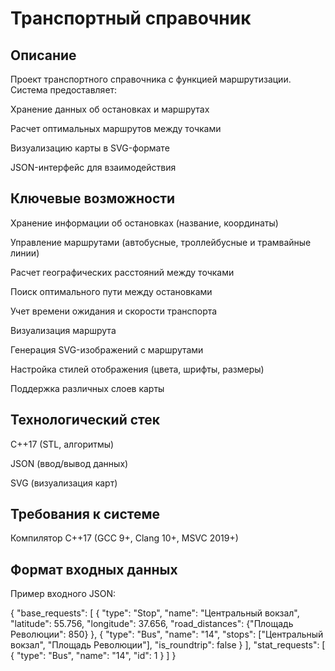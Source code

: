 # Транспортный справочник

## Описание
Проект транспортного справочника с функцией маршрутизации. Система предоставляет:

Хранение данных об остановках и маршрутах

Расчет оптимальных маршрутов между точками

Визуализацию карты в SVG-формате

JSON-интерфейс для взаимодействия

## Ключевые возможности
Хранение информации об остановках (название, координаты)

Управление маршрутами (автобусные, троллейбусные и трамвайные линии)

Расчет географических расстояний между точками

Поиск оптимального пути между остановками

Учет времени ожидания и скорости транспорта

Визуализация маршрута

Генерация SVG-изображений с маршрутами

Настройка стилей отображения (цвета, шрифты, размеры)

Поддержка различных слоев карты

## Технологический стек
C++17 (STL, алгоритмы)

JSON (ввод/вывод данных)

SVG (визуализация карт)

## Требования к системе
Компилятор C++17 (GCC 9+, Clang 10+, MSVC 2019+)

## Формат входных данных
Пример входного JSON:

{
  "base_requests": [
    {
      "type": "Stop",
      "name": "Центральный вокзал",
      "latitude": 55.756,
      "longitude": 37.656,
      "road_distances": {"Площадь Революции": 850}
    },
    {
      "type": "Bus",
      "name": "14",
      "stops": ["Центральный вокзал", "Площадь Революции"],
      "is_roundtrip": false
    }
  ],
  "stat_requests": [
{
      "type": "Bus",
      "name": "14",
      "id": 1
    }
  ]
}
